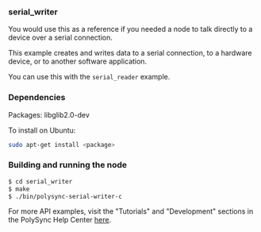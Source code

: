 ### serial_writer

You would use this as a reference if you needed a node to talk directly to a device over a serial connection.

This example creates and writes data to a serial connection, to a hardware device, or to another software application.

You can use this with the `serial_reader` example.

### Dependencies

Packages: libglib2.0-dev

To install on Ubuntu: 

```bash
sudo apt-get install <package>
```

### Building and running the node

```bash
$ cd serial_writer
$ make
$ ./bin/polysync-serial-writer-c 
```

For more API examples, visit the "Tutorials" and "Development" sections in the PolySync Help Center [here](https://help.polysync.io/articles/).
